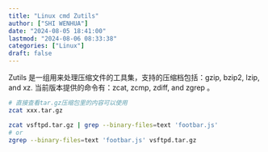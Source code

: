 ```yaml
---
title: "Linux cmd Zutils"
author: ["SHI WENHUA"]
date: "2024-08-05 18:41:00"
lastmod: "2024-08-06 08:33:38"
categories: ["Linux"]
draft: false
---
```


Zutils 是一组用来处理压缩文件的工具集，支持的压缩档包括：gzip, bzip2, lzip, and xz. 当前版本提供的命令有：zcat, zcmp, zdiff, and zgrep 。

```bash
# 直接查看tar.gz压缩包里的内容可以使用
zcat xxx.tar.gz

zcat vsftpd.tar.gz | grep --binary-files=text 'footbar.js'
# or
zgrep --binary-files=text 'footbar.js' vsftpd.tar.gz
```
